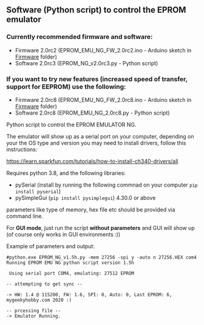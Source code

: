 ## Software (Python script) to control the EPROM emulator

### Currently recommended firmware and software:
* Firmware 2.0rc2 (EPROM_EMU_NG_FW_2.0rc2.ino - Arduino sketch in [Firmware](https://github.com/Kris-Sekula/EPROM-EMU-NG/tree/master/Firmware) folder)
* Software 2.0rc3 (EPROM_NG_v2.0rc3.py - Python script)

### If you want to try new features (increased speed of transfer, support for EEPROM) use the following:
* Firmware 2.0rc8 (EPROM_EMU_NG_FW_2.0rc8.ino - Arduino sketch in [Firmware](https://github.com/Kris-Sekula/EPROM-EMU-NG/tree/master/Firmware) folder)
* Software 2.0rc8 (EPROM_EMU_NG_2.0rc8.py - Python script)

Python script to control the EPROM EMULATOR NG.

The emulator will show up as a serial port on your computer, depending on your the OS type and version you may need to install drivers, follow this instructions:

https://learn.sparkfun.com/tutorials/how-to-install-ch340-drivers/all

Requires python 3.8, and the following libraries:
* pySerial (install by running the following commnad on your computer ```pip install pyserial```)
* pySimpleGui (```pip install pysimplegui```) 4.30.0 or above

parameters like type of memory, hex file etc should be provided via command line.

For **GUI mode**, just run the script **without parameters** and GUI will show up (of course only works in GUI environments :))

Example of parameters and output:
```
#python.exe EPROM_NG_v1.5h.py -mem 27256 -spi y -auto n 27256.HEX com4
Running EPROM EMU NG python script version 1.5h

 Using serial port COM4, emulating: 27512 EPROM

-- attempting to get sync --

-> HW: 1.4 @ 115200, FW: 1.6, SPI: 0, Auto: 0, Last EPROM: 6, mygeekyhobby.com 2020 :)

-- prcessing file --
-> Emulator Running.
```
